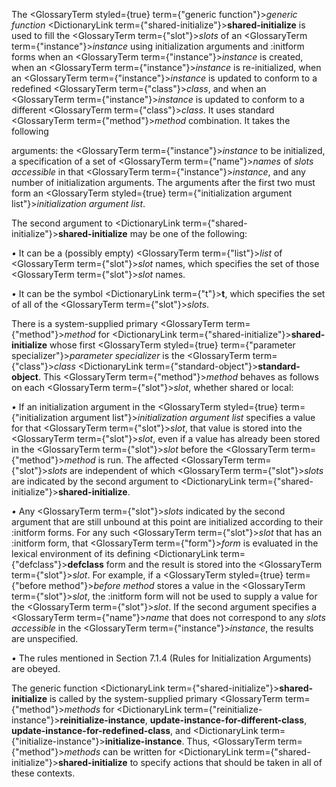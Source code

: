  



The <GlossaryTerm styled={true} term={"generic function"}><i>generic function</i></GlossaryTerm> <DictionaryLink  term={"shared-initialize"}><b>shared-initialize</b></DictionaryLink> is used to fill the <GlossaryTerm  term={"slot"}><i>slots</i></GlossaryTerm> of an <GlossaryTerm  term={"instance"}><i>instance</i></GlossaryTerm> using initialization arguments and :initform forms when an <GlossaryTerm  term={"instance"}><i>instance</i></GlossaryTerm> is created, when an <GlossaryTerm  term={"instance"}><i>instance</i></GlossaryTerm> is re-initialized, when an <GlossaryTerm  term={"instance"}><i>instance</i></GlossaryTerm> is updated to conform to a redefined <GlossaryTerm  term={"class"}><i>class</i></GlossaryTerm>, and when an <GlossaryTerm  term={"instance"}><i>instance</i></GlossaryTerm> is updated to conform to a different <GlossaryTerm  term={"class"}><i>class</i></GlossaryTerm>. It uses standard <GlossaryTerm  term={"method"}><i>method</i></GlossaryTerm> combination. It takes the following 



arguments: the <GlossaryTerm  term={"instance"}><i>instance</i></GlossaryTerm> to be initialized, a specification of a set of <GlossaryTerm  term={"name"}><i>names</i></GlossaryTerm> of *slots accessible* in that <GlossaryTerm  term={"instance"}><i>instance</i></GlossaryTerm>, and any number of initialization arguments. The arguments after the first two must form an <GlossaryTerm styled={true} term={"initialization argument list"}><i>initialization argument list</i></GlossaryTerm>. 



The second argument to <DictionaryLink  term={"shared-initialize"}><b>shared-initialize</b></DictionaryLink> may be one of the following: 



*•* It can be a (possibly empty) <GlossaryTerm  term={"list"}><i>list</i></GlossaryTerm> of <GlossaryTerm  term={"slot"}><i>slot</i></GlossaryTerm> names, which specifies the set of those <GlossaryTerm  term={"slot"}><i>slot</i></GlossaryTerm> names. 



*•* It can be the symbol <DictionaryLink  term={"t"}><b>t</b></DictionaryLink>, which specifies the set of all of the <GlossaryTerm  term={"slot"}><i>slots</i></GlossaryTerm>. 



There is a system-supplied primary <GlossaryTerm  term={"method"}><i>method</i></GlossaryTerm> for <DictionaryLink  term={"shared-initialize"}><b>shared-initialize</b></DictionaryLink> whose first <GlossaryTerm styled={true} term={"parameter specializer"}><i>parameter specializer</i></GlossaryTerm> is the <GlossaryTerm  term={"class"}><i>class</i></GlossaryTerm> <DictionaryLink  term={"standard-object"}><b>standard-object</b></DictionaryLink>. This <GlossaryTerm  term={"method"}><i>method</i></GlossaryTerm> behaves as follows on each <GlossaryTerm  term={"slot"}><i>slot</i></GlossaryTerm>, whether shared or local: 



*•* If an initialization argument in the <GlossaryTerm styled={true} term={"initialization argument list"}><i>initialization argument list</i></GlossaryTerm> specifies a value for that <GlossaryTerm  term={"slot"}><i>slot</i></GlossaryTerm>, that value is stored into the <GlossaryTerm  term={"slot"}><i>slot</i></GlossaryTerm>, even if a value has already been stored in the <GlossaryTerm  term={"slot"}><i>slot</i></GlossaryTerm> before the <GlossaryTerm  term={"method"}><i>method</i></GlossaryTerm> is run. The affected <GlossaryTerm  term={"slot"}><i>slots</i></GlossaryTerm> are independent of which <GlossaryTerm  term={"slot"}><i>slots</i></GlossaryTerm> are indicated by the second argument to <DictionaryLink  term={"shared-initialize"}><b>shared-initialize</b></DictionaryLink>. 



*•* Any <GlossaryTerm  term={"slot"}><i>slots</i></GlossaryTerm> indicated by the second argument that are still unbound at this point are initialized according to their :initform forms. For any such <GlossaryTerm  term={"slot"}><i>slot</i></GlossaryTerm> that has an :initform form, that <GlossaryTerm  term={"form"}><i>form</i></GlossaryTerm> is evaluated in the lexical environment of its defining <DictionaryLink  term={"defclass"}><b>defclass</b></DictionaryLink> form and the result is stored into the <GlossaryTerm  term={"slot"}><i>slot</i></GlossaryTerm>. For example, if a <GlossaryTerm styled={true} term={"before method"}><i>before method</i></GlossaryTerm> stores a value in the <GlossaryTerm  term={"slot"}><i>slot</i></GlossaryTerm>, the :initform form will not be used to supply a value for the <GlossaryTerm  term={"slot"}><i>slot</i></GlossaryTerm>. If the second argument specifies a <GlossaryTerm  term={"name"}><i>name</i></GlossaryTerm> that does not correspond to any *slots accessible* in the <GlossaryTerm  term={"instance"}><i>instance</i></GlossaryTerm>, the results are unspecified. 



*•* The rules mentioned in Section 7.1.4 (Rules for Initialization Arguments) are obeyed. 



The generic function <DictionaryLink  term={"shared-initialize"}><b>shared-initialize</b></DictionaryLink> is called by the system-supplied primary <GlossaryTerm  term={"method"}><i>methods</i></GlossaryTerm> for <DictionaryLink  term={"reinitialize-instance"}><b>reinitialize-instance</b></DictionaryLink>, **update-instance-for-different-class**, **update-instance-for-redefined-class**, and <DictionaryLink  term={"initialize-instance"}><b>initialize-instance</b></DictionaryLink>. Thus, <GlossaryTerm  term={"method"}><i>methods</i></GlossaryTerm> can be written for <DictionaryLink  term={"shared-initialize"}><b>shared-initialize</b></DictionaryLink> to specify actions that should be taken in all of these contexts. 




